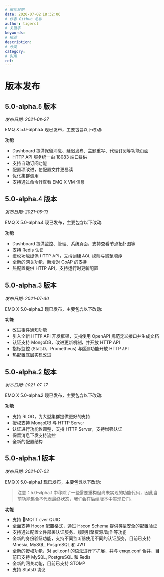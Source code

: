 ```yaml
---
# 编写日期
date: 2020-07-02 18:32:06
# 作者 Github 名称
author: tigercl
# 关键字
keywords:
# 描述
description:
# 分类
category:
# 引用
ref:
---
```


# 版本发布

## 5.0-alpha.5 版本

*发布日期: 2021-08-27*

EMQ X 5.0-alpha.5 现已发布，主要包含以下改动:

**功能**

- Dashboard 提供保留消息、延迟发布、主题重写、代理订阅等功能页面
- HTTP API 服务统一由 18083 端口提供
- 支持自动订阅功能
- 配置项改进，使配置文件更易读
- 优化集群调用
- 支持通过命令行查看 EMQ X VM 信息

## 5.0-alpha.4 版本

*发布日期: 2021-08-13*

EMQ X 5.0-alpha.4 现已发布，主要包含以下改动:

**功能**

- Dashboard 提供监控、管理、系统页面，支持查看节点拓扑图等
- 支持 Redis 认证
- 授权功能提供 HTTP API，支持创建 ACL 规则与调整顺序
- 全新的网关功能，新增对 CoAP 的支持
- 热配置提供 HTTP API，支持运行时更新配置

## 5.0-alpha.3 版本

*发布日期: 2021-07-30*

EMQ X 5.0-alpha.3 现已发布，主要包含以下改动:

**功能**

- 改进事件通知功能
- 引入全新 HTTP API 开发框架，支持使用 OpenAPI 规范定义接口并生成文档
- 认证支持 MongoDB，改进更新机制，并开放 HTTP API
- 指标监控 (StatsD，Prometheus) 与遥测功能开放 HTTP API
- 热配置底层实现改进

## 5.0-alpha.2 版本

*发布日期: 2021-07-17*

EMQ X 5.0-alpha.2 现已发布，主要包含以下改动:

**功能**

- 支持 RLOG，为大型集群提供更好的支持
- 授权支持 MongoDB 与 HTTP Server
- 认证进行功能性调整，支持 HTTP Server，支持增强认证
- 保留消息下发支持流控
- 全新的配置结构

## 5.0-alpha.1 版本

*发布日期: 2021-07-02*

EMQ X 5.0-alpha.1 现已发布，主要包含以下改动:

> 注意：5.0-alpha.1 中移除了一些需要重构但尚未实现的功能代码，因此当前功能集合不代表最终状态，我们会在后续版本中实现它们。

**功能**

- 支持 MQTT over QUIC
- 全面支持 Hocon 配置格式，通过 Hocon Schema 提供类型安全的配置验证
- 支持通过配置文件部署认证服务、规则引擎资源/动作等功能
- 全新的身份验证功能，支持不同监听器使用不同的认证服务，目前已支持 Mnesia, MySQL, PosgreSQL 和 JWT
- 全新的授权功能，对 acl.conf 的语法进行了扩展，并与 emqx.conf 合并，目前已支持 MySQL, PostgreSQL 和 Redis
- 全新的网关功能，目前已支持 STOMP
- 支持 StatsD 协议